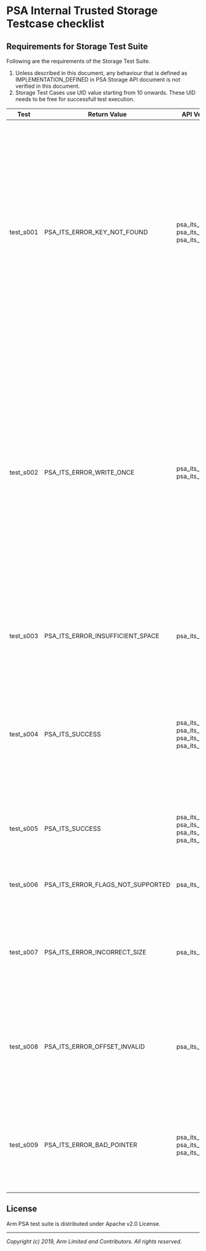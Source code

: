 # PSA Internal Trusted Storage Testcase checklist

## Requirements for Storage Test Suite

Following are the requirements of the Storage Test Suite. <br />

1. Unless described in this document, any behaviour that is defined as IMPLEMENTATION_DEFINED in PSA Storage API document is not verified in this document. <br />
2. Storage Test Cases use UID value starting from 10 onwards. These UID needs to be free for successfull test execution.<br />



| Test      | Return Value                         | API Verified                                                                 | Test Algorithm                                                                                                                                                                                                                                                                                                                                                                                                                                                                                                                                                                                                                                                                                                                                                                                                                                                                                                     | UID Usage                                                                                                                                                                                        |
|-----------|--------------------------------------|------------------------------------------------------------------------------|--------------------------------------------------------------------------------------------------------------------------------------------------------------------------------------------------------------------------------------------------------------------------------------------------------------------------------------------------------------------------------------------------------------------------------------------------------------------------------------------------------------------------------------------------------------------------------------------------------------------------------------------------------------------------------------------------------------------------------------------------------------------------------------------------------------------------------------------------------------------------------------------------------------------|-------------------------------------------------------------------------------------------------------------------------------------------------------------------------------------------------|
| test_s001 | PSA_ITS_ERROR_KEY_NOT_FOUND          | psa_its_get<br />psa_its_get_info <br />psa_its_remove<br />                 | 1. Call get API with UID for which no UID/Data pair is created<br />2. Call get_info API for which no UID/Data pair is created<br />3. Call remove API for which no UID/Data pair is created<br />4. Set valid  UID/Data pair with uid1<br />5. Set one more set of UID/Data pair, with different uid, than previous<br />6. Remove the uid of step 4.<br />7. Call get API for  removed UID/data pair<br />8. Call get_info API for  removed UID/Data pair<br />9. Call remove API for  removed UID/Data pair<br />10. Set valid UID/Data pair<br />11. Call get API for different uid , then created<br />12. Call get_info API for different uid, then created<br />13. Call remove API for different uid, then created<br />14. Remove the created UID/Data pair.<br />15. Remove the stray uid.<br />                                                                                                         | UID value used are 10,11                                                                                                                     |
| test_s002 | PSA_ITS_ERROR_WRITE_ONCE             | psa_its_set<br />psa_its_remove<br />                                        | 1.  Set valid UID/data value pair , with create flag value none.2. Call get and get_info API to validate the data, attributes associated with data<br />3. Call set API again with same uid and create flag  PSA_PS_WRITE_ONCE_FLAG<br />4. Call get and get_info API to validate the data, attributes associated with data is not changed after second set operation<br />5. try to remove the UID/data pair.<br />6. Create new UID/data value pair, with create flag PSA_PS_WRITE_ONCE_FLAG<br />7. Try to remove the created UID.<br />8. Call get and get_info API to validate the data, attributes associated with data<br />9. Again call SET with same UID , create flag PSA_PS_WRITE_ONCE_FLAG but different data length<br />10. Try to remove the UID, PSA_ITS_ERROR_WRITE_ONCE error should be returned<br />11. Call get and get_info API to validate the data, attributes associated with data<br /> | UID value used are 14 and 15                                                                                                                                                                     |
| test_s003 | PSA_ITS_ERROR_INSUFFICIENT_SPACE     | psa_its_set<br />                                                            | 1. Create UID/data pairs, with data_len 256 bytes. Do this with incrementing uid values till we have INSUFFICENT_SPACE.<br />2. Remove all the UID/data pairs created.<br />3. Repeat the steps 5 times, to check same number of uid <br />                                                                                                                                                                                                                                                                                                                                                                                                                                                                                                                                                                                                                                                                        | UID value starts from 20 and keep on incrementing till all space is exhausted                                                                                                                    |
| test_s004 | PSA_ITS_SUCCESS                      | psa_its_set<br />psa_its_get<br />psa_its_get_info<br />psa_its_remove<br /> | 1. Set a valid uid/data pair<br />2. Validate the data using get api<br />3. Change the data length to half of previous.<br />4. Call GET api with original data length , error should be returned and also the return buffer should be empty<br />5. Call GET api with correct data_len and validate the data received.<br />6. Check old data cannot be accessed.<br />7. Call REMOVE api to delete the UID/data pair<br />                                                                                                                                                                                                                                                                                                                                                                                                                                                                                      | UID value used is 11                                                                                                                                                                            |
| test_s005 | PSA_ITS_SUCCESS                      | psa_its_set<br />psa_its_get<br />psa_its_get_info<br />psa_its_remove<br /> | 1. Set valid UID/data pair with varying uid and data_len <br />2. Call GET api and validate the set data<br />3. Call GET info api and validate the data attributes<br />4. Call REMOVE api to delete the UID/data pair<br />                                                                                                                                                                                                                                                                                                                                                                                                                                                                                                                                                                                                                                                                                      | UID value used are 1 and 10                                                                                                                           |
| test_s006 | PSA_ITS_ERROR_FLAGS_NOT_SUPPORTED    | psa_its_set<br />                                                            | 1.  Call the SET_INFO with minimum flag value to max flag value <br />2. Call GET_INFO api and validate the flag value<br />3. Remove the uid/data pair<br />                                                                                                                                                                                                                                                                                                                                                                                                                                                                                                                                                                                                                                                                                                                                                       | UID value used is 10                                                                                                                          |
| test_s007 | PSA_ITS_ERROR_INCORRECT_SIZE | psa_its_set<br />                                                            | 1. Create valid uid/data pair. <br />2. Increase the length of storage.<br />3. Try to access the old length using get api.<br />4. Try to access with valid length less than stored size.<br />5. Decrease the length of storage.<br />6. Try to access the old length.<br />7. Remove the uid<br />                                                                                                                                                                                                                                                                                                                                                                                                                                                                                                                                           | UID value used is 10                                                                                                                       |
| test_s008 | PSA_ITS_ERROR_OFFSET_INVALID         | psa_its_get<br />                                                            | 1. Set valid UID/data pair<br />2. Call GET api with valid offset and offset + data_len equal to stored data size.<br />3. Call GET api with valid offset and offset + data_len less than stored data size.<br />4. Call get api with invalid offset.<br />5. Call get api with zero offset , but data len greater than data size.<br />6. Remove the uid.<br />                                                                                                                                                                                                                                                                                                                                                                                                                                                                                                                                                   | UID value used is  11 |
| test_s009 | PSA_ITS_ERROR_BAD_POINTER            | psa_its_get<br />psa_its_set<br />psa_its_get_info<br />                     | 1. Call the SET API with NULL pointer and data_len zero <br />2. Validate using get_info api storage should not be present.<br />3. Set storage entity with valid write_buffer , but length zero.<br />4. Again try to set for same uid with NULL write_buffer.<br />5. Call get and get_info api with NULL pointer and valid uid.<br />6. Remove the uid<br />                                                                                                                                                                                                                                                                                                                                                                                                                                                                                                                                                    | UID value used is 11 <br />                                                                                                                                                                     |


## License
Arm PSA test suite is distributed under Apache v2.0 License.

--------------

*Copyright (c) 2019, Arm Limited and Contributors. All rights reserved.*
